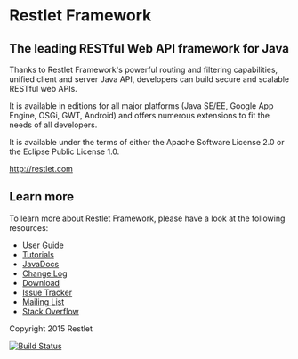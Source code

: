 # Restlet Framework

## The leading RESTful Web API framework for Java

Thanks to Restlet Framework's powerful routing and filtering capabilities, unified client and server Java API, developers can build secure and scalable RESTful web APIs.

It is available in editions for all major platforms (Java SE/EE, Google App Engine, OSGi, GWT, Android) and offers numerous extensions to fit the needs of all developers.

It is available under the terms of either the Apache Software License 2.0 or the Eclipse Public License 1.0.

http://restlet.com

## Learn more

To learn more about Restlet Framework, please have a look at the following resources:

* [User Guide](http://restlet.com/technical-resources/restlet-framework/guide/2.3)
* [Tutorials](http://restlet.com/technical-resources/restlet-framework/tutorials/2.3)
* [JavaDocs](http://restlet.com/technical-resources/restlet-framework/javadocs/2.3)
* [Change Log](http://restlet.com/technical-resources/restlet-framework/misc/2.3/changes)
* [Download](http://restlet.com/downloads/current/)
* [Issue Tracker](https://github.com/restlet/restlet-framework-java/issues)
* [Mailing List](https://groups.google.com/a/restlet.org/forum/#!forum/framework-discuss)
* [Stack Overflow](http://stackoverflow.com/questions/tagged/restlet)

Copyright 2015 Restlet

[![Build Status](https://travis-ci.org/restlet/restlet-framework-java.svg?branch=2.3)](https://travis-ci.org/restlet/restlet-framework-java)
